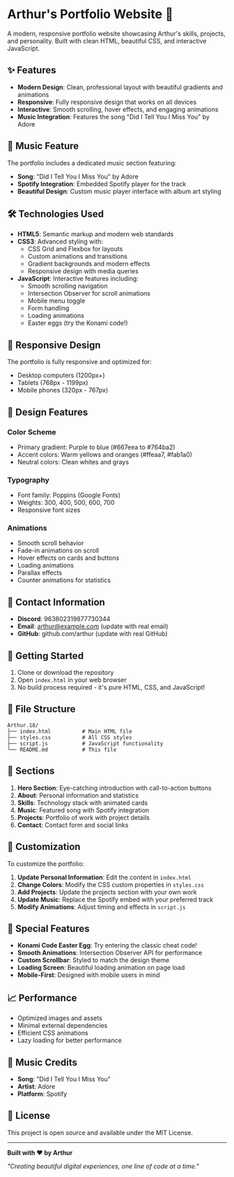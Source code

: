 # Arthur's Portfolio Website 🎨

A modern, responsive portfolio website showcasing Arthur's skills, projects, and personality. Built with clean HTML, beautiful CSS, and interactive JavaScript.

## ✨ Features

- **Modern Design**: Clean, professional layout with beautiful gradients and animations
- **Responsive**: Fully responsive design that works on all devices
- **Interactive**: Smooth scrolling, hover effects, and engaging animations
- **Music Integration**: Features the song "Did I Tell You I Miss You" by Adore

## 🎵 Music Feature

The portfolio includes a dedicated music section featuring:
- **Song**: "Did I Tell You I Miss You" by Adore
- **Spotify Integration**: Embedded Spotify player for the track
- **Beautiful Design**: Custom music player interface with album art styling

## 🛠️ Technologies Used

- **HTML5**: Semantic markup and modern web standards
- **CSS3**: Advanced styling with:
  - CSS Grid and Flexbox for layouts
  - Custom animations and transitions
  - Gradient backgrounds and modern effects
  - Responsive design with media queries
- **JavaScript**: Interactive features including:
  - Smooth scrolling navigation
  - Intersection Observer for scroll animations
  - Mobile menu toggle
  - Form handling
  - Loading animations
  - Easter eggs (try the Konami code!)

## 📱 Responsive Design

The portfolio is fully responsive and optimized for:
- Desktop computers (1200px+)
- Tablets (768px - 1199px)
- Mobile phones (320px - 767px)

## 🎨 Design Features

### Color Scheme
- Primary gradient: Purple to blue (#667eea to #764ba2)
- Accent colors: Warm yellows and oranges (#ffeaa7, #fab1a0)
- Neutral colors: Clean whites and grays

### Typography
- Font family: Poppins (Google Fonts)
- Weights: 300, 400, 500, 600, 700
- Responsive font sizes

### Animations
- Smooth scroll behavior
- Fade-in animations on scroll
- Hover effects on cards and buttons
- Loading animations
- Parallax effects
- Counter animations for statistics

## 📧 Contact Information

- **Discord**: 963802319877730344
- **Email**: arthur@example.com (update with real email)
- **GitHub**: github.com/arthur (update with real GitHub)

## 🚀 Getting Started

1. Clone or download the repository
2. Open `index.html` in your web browser
3. No build process required - it's pure HTML, CSS, and JavaScript!

## 📁 File Structure

```
Arthur.18/
├── index.html          # Main HTML file
├── styles.css          # All CSS styles
├── script.js           # JavaScript functionality
└── README.md           # This file
```

## 🎯 Sections

1. **Hero Section**: Eye-catching introduction with call-to-action buttons
2. **About**: Personal information and statistics
3. **Skills**: Technology stack with animated cards
4. **Music**: Featured song with Spotify integration
5. **Projects**: Portfolio of work with project details
6. **Contact**: Contact form and social links

## 🔧 Customization

To customize the portfolio:

1. **Update Personal Information**: Edit the content in `index.html`
2. **Change Colors**: Modify the CSS custom properties in `styles.css`
3. **Add Projects**: Update the projects section with your own work
4. **Update Music**: Replace the Spotify embed with your preferred track
5. **Modify Animations**: Adjust timing and effects in `script.js`

## 🌟 Special Features

- **Konami Code Easter Egg**: Try entering the classic cheat code!
- **Smooth Animations**: Intersection Observer API for performance
- **Custom Scrollbar**: Styled to match the design theme
- **Loading Screen**: Beautiful loading animation on page load
- **Mobile-First**: Designed with mobile users in mind

## 📈 Performance

- Optimized images and assets
- Minimal external dependencies
- Efficient CSS animations
- Lazy loading for better performance

## 🎵 Music Credits

- **Song**: "Did I Tell You I Miss You"
- **Artist**: Adore
- **Platform**: Spotify

## 📄 License

This project is open source and available under the MIT License.

---

**Built with ❤️ by Arthur**

*"Creating beautiful digital experiences, one line of code at a time."*